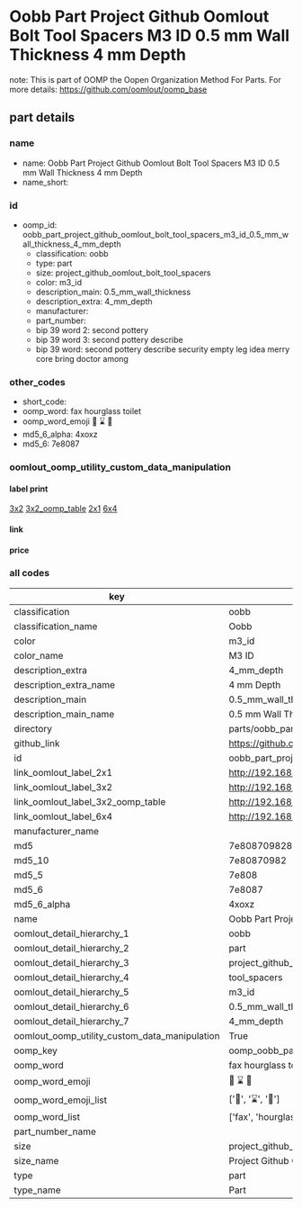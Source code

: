 # Oobb Part Project Github Oomlout Bolt Tool Spacers M3 ID 0.5 mm Wall Thickness 4 mm Depth  

note: This is part of OOMP the Oopen Organization Method For Parts. For more details: https://github.com/oomlout/oomp_base

##  part details
  







### name
* name: Oobb Part Project Github Oomlout Bolt Tool Spacers M3 ID 0.5 mm Wall Thickness 4 mm Depth
* name_short: 
### id
* oomp_id: oobb_part_project_github_oomlout_bolt_tool_spacers_m3_id_0.5_mm_wall_thickness_4_mm_depth
  * classification: oobb
  * type: part
  * size: project_github_oomlout_bolt_tool_spacers
  * color: m3_id
  * description_main: 0.5_mm_wall_thickness
  * description_extra: 4_mm_depth
  * manufacturer: 
  * part_number: 
  * bip 39 word 2: second pottery
  * bip 39 word 3: second pottery describe
  * bip 39 word: second pottery describe security empty leg idea merry core bring doctor among

### other_codes
* short_code: 
* oomp_word: fax hourglass toilet
* oomp_word_emoji :fax: :hourglass: :toilet:
* md5_6_alpha: 4xoxz
* md5_6: 7e8087






### oomlout_oomp_utility_custom_data_manipulation
#### label print
[3x2](http://192.168.1.245:1112/?label=oomp%204xoxz)
[3x2_oomp_table](http://192.168.1.108:1112/?label=oomp%204xoxz)
[2x1](http://192.168.1.242:1112/?label=oomp%204xoxz)
[6x4](http://192.168.1.55:1112/?label=oomp%204xoxz)    

#### link

                              

#### price







### all codes 
| key | value |  
| --- | --- |  
| classification | oobb |  
| classification_name | Oobb |  
| color | m3_id |  
| color_name | M3 ID |  
| description_extra | 4_mm_depth |  
| description_extra_name | 4 mm Depth |  
| description_main | 0.5_mm_wall_thickness |  
| description_main_name | 0.5 mm Wall Thickness |  
| directory | parts/oobb_part_project_github_oomlout_bolt_tool_spacers_m3_id_0.5_mm_wall_thickness_4_mm_depth |  
| github_link | https://github.com/oomlout/oomlout_oomp_part_src/tree/main/parts/oobb_part_project_github_oomlout_bolt_tool_spacers_m3_id_0.5_mm_wall_thickness_4_mm_depth |  
| id | oobb_part_project_github_oomlout_bolt_tool_spacers_m3_id_0.5_mm_wall_thickness_4_mm_depth |  
| link_oomlout_label_2x1 | http://192.168.1.242:1112/?label=oomp%204xoxz |  
| link_oomlout_label_3x2 | http://192.168.1.245:1112/?label=oomp%204xoxz |  
| link_oomlout_label_3x2_oomp_table | http://192.168.1.108:1112/?label=oomp%204xoxz |  
| link_oomlout_label_6x4 | http://192.168.1.55:1112/?label=oomp%204xoxz |  
| manufacturer_name |  |  
| md5 | 7e808709828bae0dfd249c2c772a3e13 |  
| md5_10 | 7e80870982 |  
| md5_5 | 7e808 |  
| md5_6 | 7e8087 |  
| md5_6_alpha | 4xoxz |  
| name | Oobb Part Project Github Oomlout Bolt Tool Spacers M3 ID 0.5 mm Wall Thickness 4 mm Depth |  
| oomlout_detail_hierarchy_1 | oobb |  
| oomlout_detail_hierarchy_2 | part |  
| oomlout_detail_hierarchy_3 | project_github_bolt |  
| oomlout_detail_hierarchy_4 | tool_spacers |  
| oomlout_detail_hierarchy_5 | m3_id |  
| oomlout_detail_hierarchy_6 | 0.5_mm_wall_thickness |  
| oomlout_detail_hierarchy_7 | 4_mm_depth |  
| oomlout_oomp_utility_custom_data_manipulation | True |  
| oomp_key | oomp_oobb_part_project_github_oomlout_bolt_tool_spacers_m3_id_0.5_mm_wall_thickness_4_mm_depth |  
| oomp_word | fax hourglass toilet |  
| oomp_word_emoji | :fax: :hourglass: :toilet: |  
| oomp_word_emoji_list | [':fax:', ':hourglass:', ':toilet:'] |  
| oomp_word_list | ['fax', 'hourglass', 'toilet'] |  
| part_number_name |  |  
| size | project_github_oomlout_bolt_tool_spacers |  
| size_name | Project Github Oomlout Bolt Tool Spacers |  
| type | part |  
| type_name | Part |  
